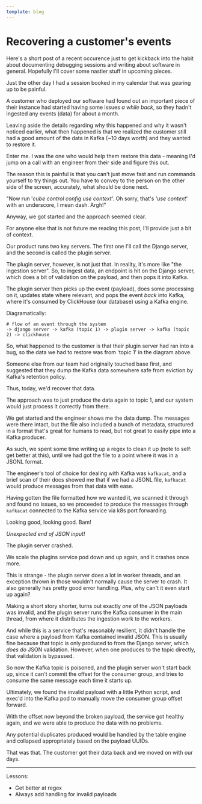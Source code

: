 ```yaml
---
template: blog
---
```


# Recovering a customer's events

Here's a short post of a recent occurence just to get kickback into the habit about documenting debugging sessions and writing about software in general. Hopefully I'll cover some nastier stuff in upcoming pieces.

Just the other day I had a session booked in my calendar that was gearing up to be painful.

A customer who deployed our software had found out an important piece of their instance had started having some issues _a while back_, so they hadn't ingested any events (data) for about a month. 

Leaving aside the details regarding why this happened and why it wasn't noticed earlier, what then happened is that we realized the customer still had a good amount of the data in Kafka (~10 days worth) and they wanted to restore it.

Enter me. I was the one who would help them restore this data - meaning I'd jump on a call with an engineer from their side and figure this out.

The reason this is painful is that you can't just move fast and run commands yourself to try things out. You have to convey to the person on the other side of the screen, accurately, what should be done next. 

"Now run '_cube control config use context_'. Oh sorry, that's '_use context_' with an underscore, I mean dash. Argh!"

Anyway, we got started and the approach seemed clear. 

For anyone else that is not future me reading this post, I'll provide just a bit of context.

Our product runs two key servers. The first one I'll call the Django server, and the second is called the plugin server.

The plugin server, however, is not just that. In reality, it's more like "the ingestion server". So, to ingest data, an endpoint is hit on the Django server, which does a bit of validation on the payload, and then pops it into Kafka.

The plugin server then picks up the event (payload), does some processing on it, updates state where relevant, and pops the event _back_ into Kafka, where it's consumed by ClickHouse (our database) using a Kafka engine.

Diagramatically:

```
# flow of an event through the system
-> django server -> kafka (topic 1) -> plugin server -> kafka (topic 2) -> clickhouse
```

So, what happened to the customer is that their plugin server had ran into a bug, so the data we had to restore was from 'topic 1' in the diagram above.

Someone else from our team had originally touched base first, and suggested that they dump the Kafka data somewhere safe from eviction by Kafka's retention policy.

Thus, today, we'd recover that data.

The approach was to just produce the data again to topic 1, and our system would just process it correctly from there.

We get started and the engineer shows me the data dump. The messages were there intact, but the file also included a bunch of metadata, structured in a format that's great for humans to read, but not great to easily pipe into a Kafka producer.

As such, we spent some time writing up a regex to clean it up (note to self: get better at this), until we had got the file to a point where it was in a JSONL format.

The engineer's tool of choice for dealing with Kafka was `kafkacat`, and a brief scan of their docs showed me that if we had a JSONL file, `kafkacat` would produce messages from that data with ease.

Having gotten the file formatted how we wanted it, we scanned it through and found no issues, so we proceeded to produce the messages through `kafkacat` connected to the Kafka service via k8s port forwarding.

Looking good, looking good. Bam!

_Unexpected end of JSON input!_

The plugin server crashed.

We scale the plugins service pod down and up again, and it crashes once more.

This is strange - the plugin server does a lot in worker threads, and an exception thrown in those wouldn't normally cause the server to crash. It also generally has pretty good error handling. Plus, why can't it even start up again?

Making a short story shorter, turns out exactly _one_ of the JSON payloads was invalid, and the plugin server runs the Kafka consumer in the main thread, from where it distributes the ingestion work to the workers. 

And while this is a service that's reasonably resilient, it didn't handle the case where a payload from Kafka contained invalid JSON. This is usually fine because that topic is only produced to from the Django server, which _does do_ JSON validation. However, when one produces to the topic directly, that validation is bypassed.

So now the Kafka topic is poisoned, and the plugin server won't start back up, since it can't commit the offset for the consumer group, and tries to consume the same message each time it starts up.

Ultimately, we found the invalid payload with a little Python script, and exec'd into the Kafka pod to manually move the consumer group offset forward.

With the offset now beyond the broken payload, the service got healthy again, and we were able to produce the data with no problems. 

Any potential duplicates produced would be handled by the table engine and collapsed appropriately based on the payload UUIDs.

That was that. The customer got their data back and we moved on with our days.

-----

Lessons:
- Get better at regex
- Always add handling for invalid payloads




